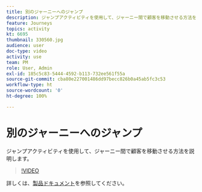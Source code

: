 ```yaml
---
title: 別のジャーニーへのジャンプ
description: ジャンプアクティビティを使用して、ジャーニー間で顧客を移動させる方法を説明します。
feature: Journeys
topics: activity
kt: 6695
thumbnail: 330560.jpg
audience: user
doc-type: video
activity: use
team: PM
role: User, Admin
exl-id: 185c5c83-5444-4592-b113-732ee561f55a
source-git-commit: cba80e227001486dd97becc826b0a45ab5fc3c53
workflow-type: ht
source-wordcount: '0'
ht-degree: 100%

---
```


# 別のジャーニーへのジャンプ

ジャンプアクティビティを使用して、ジャーニー間で顧客を移動させる方法を説明します。

>[!VIDEO](https://video.tv.adobe.com/v/330560?quality=12&learn=on)

詳しくは、[製品ドキュメント](https://experienceleague.adobe.com/docs/journeys/using/building-journeys/about-journey-building/action-activities/jump.html?lang=jp#building-journeys)を参照してください。
